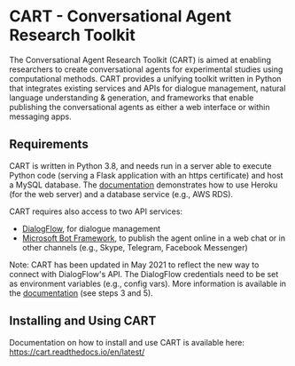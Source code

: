# CART - Conversational Agent Research Toolkit

The Conversational Agent Research Toolkit (CART) is aimed at enabling researchers to create conversational agents for experimental studies using computational methods. CART provides a unifying toolkit written in Python that integrates existing services and APIs for dialogue management, natural language understanding & generation, and frameworks that enable publishing the conversational agents as either a web interface or within messaging apps.


## Requirements

CART is written in Python 3.8, and needs run in a server able to execute Python code (serving a Flask application with an https certificate) and host a MySQL database. The [documentation](https://cart.readthedocs.io/en/latest/) demonstrates how to use Heroku (for the web server) and a database service (e.g., AWS RDS).

CART requires also access to two API services:
* [DialogFlow](https://dialogflow.com), for dialogue management
* [Microsoft Bot Framework](https://dev.botframework.com/), to publish the agent online in a web chat or in other channels (e.g., Skype, Telegram, Facebook Messenger)

Note: CART has been updated in May 2021 to reflect the new way to connect with DialogFlow's API. The DialogFlow credentials need to be set as environment variables (e.g., config vars). More information is available in the [documentation](https://cart.readthedocs.io/en/latest/installation.html#installation-setup-guide) (see steps 3 and 5).


## Installing and Using CART

Documentation on how to install and use CART is available here: https://cart.readthedocs.io/en/latest/
